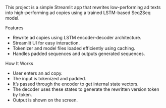 This project is a simple Streamlit app that rewrites low-performing ad texts into high-performing ad copies using a trained LSTM-based Seq2Seq model.

 Features
- Rewrite ad copies using LSTM encoder-decoder architecture.
- Streamlit UI for easy interaction.
- Tokenizer and model files loaded efficiently using caching.
- Handles padded sequences and outputs generated sequences.

 How It Works
- User enters an ad copy.
- The input is tokenized and padded.
- It’s passed through the encoder to get internal state vectors.
- The decoder uses these states to generate the rewritten version token by token.
- Output is shown on the screen.
